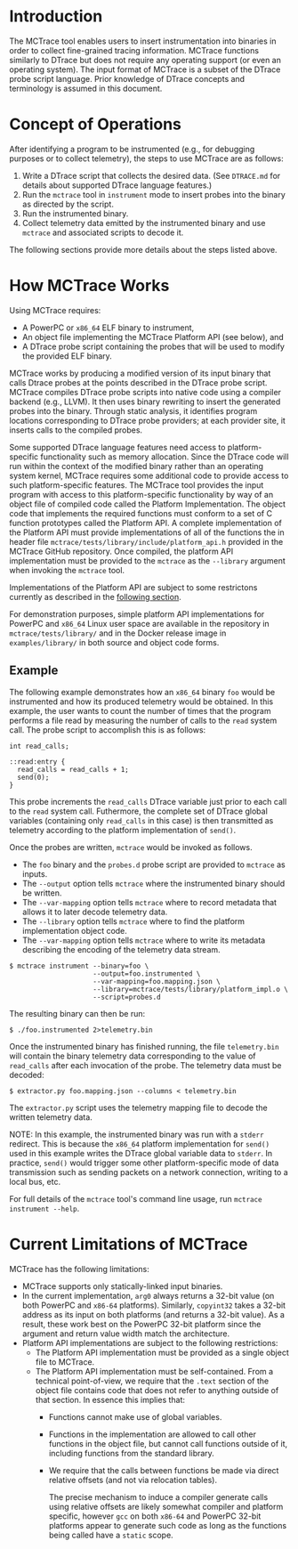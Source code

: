 
Introduction
============

The MCTrace tool enables users to insert instrumentation into binaries
in order to collect fine-grained tracing information. MCTrace functions
similarly to DTrace but does not require any operating support (or even
an operating system). The input format of MCTrace is a subset of the
DTrace probe script language. Prior knowledge of DTrace concepts and
terminology is assumed in this document.

Concept of Operations
=====================

After identifying a program to be instrumented (e.g., for debugging
purposes or to collect telemetry), the steps to use MCTrace are as
follows:

1. Write a DTrace script that collects the desired data. (See
   `DTRACE.md` for details about supported DTrace language features.)
2. Run the `mctrace` tool in `instrument` mode to insert probes into the
   binary as directed by the script.
3. Run the instrumented binary.
4. Collect telemetry data emitted by the instrumented binary and use
   `mctrace` and associated scripts to decode it.

The following sections provide more details about the steps listed
above.

How MCTrace Works
=================

Using MCTrace requires:

* A PowerPC or `x86_64` ELF binary to instrument,
* An object file implementing the MCTrace Platform API (see below), and
* A DTrace probe script containing the probes that will be used to
  modify the provided ELF binary.

MCTrace works by producing a modified version of its input binary that
calls Dtrace probes at the points described in the DTrace probe script.
MCTrace compiles DTrace probe scripts into native code using a compiler
backend (e.g., LLVM). It then uses binary rewriting to insert the
generated probes into the binary. Through static analysis, it identifies
program locations corresponding to DTrace probe providers; at each
provider site, it inserts calls to the compiled probes.

Some supported DTrace language features need access to platform-specific
functionality such as memory allocation. Since the DTrace code
will run within the context of the modified binary rather than an
operating system kernel, MCTrace requires some additional code to
provide access to such platform-specific features. The MCTrace tool
provides the input program with access to this platform-specific
functionality by way of an object file of compiled code called the
Platform Implementation. The object code that implements the required
functions must conform to a set of C function prototypes called the
Platform API. A complete implementation of the Platform API must
provide implementations of all of the functions the in header file
`mctrace/tests/library/include/platform_api.h` provided in the MCTrace
GitHub repository. Once compiled, the platform API implementation must
be provided to the `mctrace` as the `--library` argument when invoking
the `mctrace` tool.

Implementations of the Platform API are subject to some restrictons
currently as described in the [following section](#current-limitations-of-mctrace).

For demonstration purposes, simple platform API implementations for
PowerPC and `x86_64` Linux user space are available in the repository
in `mctrace/tests/library/` and in the Docker release image in
`examples/library/` in both source and object code forms.

Example
-------

The following example demonstrates how an `x86_64` binary `foo` would be
instrumented and how its produced telemetry would be obtained. In this
example, the user wants to count the number of times that the program
performs a file read by measuring the number of calls to the `read`
system call. The probe script to accomplish this is as follows:

```
int read_calls;

::read:entry {
  read_calls = read_calls + 1;
  send(0);
}
```

This probe increments the `read_calls` DTrace variable just prior to
each call to the `read` system call. Futhermore, the complete set of
DTrace global variables (containing only `read_calls` in this case) is
then transmitted as telemetry according to the platform implementation
of `send()`.

Once the probes are written, `mctrace` would be invoked as follows.

- The `foo` binary and the `probes.d` probe script are provided to
  `mctrace` as inputs.
- The `--output` option tells `mctrace` where the instrumented binary
  should be written.
- The `--var-mapping` option tells `mctrace` where to record metadata
  that allows it to later decode telemetry data.
- The `--library` option tells `mctrace` where to find the platform
  implementation object code.
- The `--var-mapping` option tells `mctrace` where to write its metadata
  describing the encoding of the telemetry data stream.

```
$ mctrace instrument --binary=foo \
                     --output=foo.instrumented \
                     --var-mapping=foo.mapping.json \
                     --library=mctrace/tests/library/platform_impl.o \
                     --script=probes.d
```

The resulting binary can then be run:

```
$ ./foo.instrumented 2>telemetry.bin
```

Once the instrumented binary has finished running, the file
`telemetry.bin` will contain the binary telemetry data corresponding
to the value of `read_calls` after each invocation of the probe. The
telemetry data must be decoded:

```
$ extractor.py foo.mapping.json --columns < telemetry.bin
```

The `extractor.py` script uses the telemetry mapping file to decode the
written telemetry data.

NOTE: In this example, the instrumented binary was run with a `stderr`
redirect. This is because the `x86_64` platform implementation for
`send()` used in this example writes the DTrace global variable
data to `stderr`. In practice, `send()` would trigger some other
platform-specific mode of data transmission such as sending packets on a
network connection, writing to a local bus, etc.

For full details of the `mctrace` tool's command line usage, run
`mctrace instrument --help`.

Current Limitations of MCTrace
==============================

MCTrace has the following limitations:

 - MCTrace supports only statically-linked input binaries.
 - In the current implementation, `arg0` always returns a 32-bit value
   (on both PowerPC and `x86-64` platforms). Similarly, `copyint32`
   takes a 32-bit address as its input on both platforms (and returns
   a 32-bit value). As a result, these work best on the PowerPC 32-bit
   platform since the argument and return value width match the
   architecture.
 - Platform API implementations are subject to the following
   restrictions:
   - The Platform API implementation must be provided as a single object file
     to MCTrace.
   - The Platform API implementation must be self-contained. From a technical
     point-of-view, we require that the `.text` section of the object file
     contains code that does not refer to anything outside of that section.
     In essence this implies that:
      - Functions cannot make use of global variables.
      - Functions in the implementation are allowed to call other functions
        in the object file, but cannot call functions outside of it, including
        functions from the standard library.
      - We require that the calls between functions be made via direct relative
        offsets (and not via relocation tables).

        The precise mechanism to induce a compiler generate calls using relative
        offsets are likely somewhat compiler and platform specific, however `gcc`
        on both `x86-64` and PowerPC 32-bit platforms appear to generate such code
        as long as the functions being called have a `static` scope.  

      
